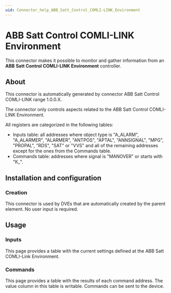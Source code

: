 ```yaml
---
uid: Connector_help_ABB_Satt_Control_COMLI-LINK_Environment
---
```


# ABB Satt Control COMLI-LINK Environment

This connector makes it possible to monitor and gather information from an **ABB** **Satt Control COMLI-LINK Environment** controller.

## About

This connector is automatically generated by connector ABB Satt Control COMLI-LINK range 1.0.0.X.

The connector only controls aspects related to the ABB Satt Control COMLI-LINK Environment.

All registers are categorized in the following tables:

- Inputs table: all addresses where object type is "A_ALARM", "A_ALARMER", "ALARMER", "ANTPOS", "APTAL", "ANNSIGNAL", "MPG", "PROPAL", "RDS", "SAT" or "VVS" and all of the remaining addresses except for the ones from the Commands table.
- Commands table: addresses where signal is "MANOVER" or starts with "K\_".

## Installation and configuration

### Creation

This connector is used by DVEs that are automatically created by the parent element. No user input is required.

## Usage

### Inputs

This page provides a table with the current settings defined at the ABB Satt COMLI-Link Environment.

### Commands

This page provides a table with the results of each command address. The value column in this table is writable. Commands can be sent to the device.
